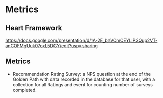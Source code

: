# Metrics
## Heart Framework
https://docs.google.com/presentation/d/1A-2E_baVCmCEYLlP3Qup2VT-anCOFMgUuk07oxL5DGY/edit?usp=sharing 
## Metrics
- Recommendation Rating Survey: a NPS question at the end of the Golden Path with data recorded in the database for that user, with a collection for all Ratings and event for counting number of surveys completed.
